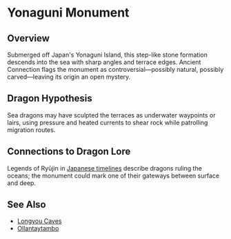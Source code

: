 # Yonaguni Monument

## Overview
Submerged off Japan's Yonaguni Island, this step-like stone formation descends into the sea with sharp angles and terrace edges. Ancient Connection flags the monument as controversial—possibly natural, possibly carved—leaving its origin an open mystery.

## Dragon Hypothesis
Sea dragons may have sculpted the terraces as underwater waypoints or lairs, using pressure and heated currents to shear rock while patrolling migration routes.

## Connections to Dragon Lore
Legends of Ryūjin in [Japanese timelines](../../Japan/Historical-Timeline/README.md) describe dragons ruling the oceans; the monument could mark one of their gateways between surface and deep.

## See Also
- [Longyou Caves](longyou-caves.md)
- [Ollantaytambo](../Americas/ollantaytambo.md)
